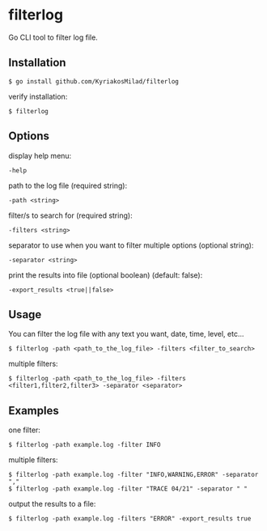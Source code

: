 # filterlog

Go CLI tool to filter log file.

## Installation

    $ go install github.com/KyriakosMilad/filterlog

verify installation:

    $ filterlog

## Options

display help menu:

    -help

path to the log file (required string):

    -path <string>

filter/s to search for (required string):

    -filters <string>

separator to use when you want to filter multiple options (optional string):

    -separator <string>

print the results into file (optional boolean) (default: false):

    -export_results <true||false>

## Usage

You can filter the log file with any text you want, date, time, level, etc...

    $ filterlog -path <path_to_the_log_file> -filters <filter_to_search>

multiple filters:

    $ filterlog -path <path_to_the_log_file> -filters <filter1,filter2,filter3> -separator <separator>

## Examples

one filter:

    $ filterlog -path example.log -filter INFO

multiple filters:

    $ filterlog -path example.log -filter "INFO,WARNING,ERROR" -separator ","
    $ filterlog -path example.log -filter "TRACE 04/21" -separator " "

output the results to a file:

    $ filterlog -path example.log -filters "ERROR" -export_results true
